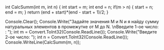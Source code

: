 int CalcSumm(int m, int n)
		{
			int start = m;
			int end = n;
			if(m > n)
			{
				start = n;
				end = m;
			}
			return (end + start)*(end - start + 1)/2; 
		}
		
		
Console.Clear();
Console.Write("Задайте значения M и N и я найду сумму натуральных элементов в промежутке от M до N. \nВведите 1-ое число: : ");
int m = Convert.ToInt32(Console.ReadLine());
Console.Write("Введите 2-ое число: ");
int n = Convert.ToInt32(Console.ReadLine());
Console.WriteLine(CalcSumm(m, n));
